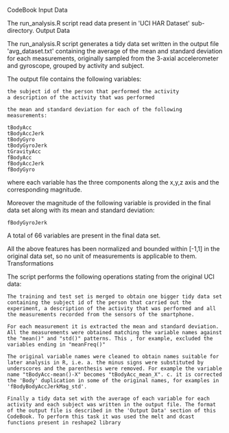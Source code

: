 CodeBook
Input Data

The run_analysis.R script read data present in 'UCI HAR Dataset' sub-directory.
Output Data

The run_analysis.R script generates a tidy data set written in the output file 'avg_dataset.txt' containing the average of the mean and standard deviation for each measurements, originally sampled from the 3-axial accelerometer and gyroscope, grouped by activity and subject.

The output file contains the following variables:

    the subject id of the person that performed the activity
    a description of the activity that was performed

    the mean and standard deviation for each of the following measurements:

    tBodyAcc
    tBodyAccJerk
    tBodyGyro
    tBodyGyroJerk
    tGravityAcc
    fBodyAcc
    fBodyAccJerk
    fBodyGyro

where each variable has the three components along the x,y,z axis and the corresponding magnitude.

Moreover the magnitude of the following variable is provided in the final data set along with its mean and standard deviation:

    fBodyGyroJerk

A total of 66 variables are present in the final data set.

All the above features has been normalized and bounded within [-1,1] in the original data set, so no unit of measurements is applicable to them.
Transformations

The script performs the following operations stating from the original UCI data:

    The training and test set is merged to obtain one bigger tidy data set containing the subject id of the person that carried out the experiment, a description of the activity that was performed and all the measurements recorded from the sensors of the smartphone.

    For each measurement it is extracted the mean and standard deviation. All the measurements were obtained matching the variable names against the "mean()" and "std()" patterns. This , for example, excluded the variables ending in "meanFreq()"

    The original variable names were cleaned to obtain names suitable for later analysis in R, i.e. a. the minus signs were substituted by underscores and the parenthesis were removed. For example the variable name "tBodyAcc-mean()-X" becomes "tBodyAcc_mean_X". c. it is corrected the 'Body' duplication in some of the original names, for examples in 'fBodyBodyAccJerkMag_std'.

    Finally a tidy data set with the average of each variable for each activity and each subject was written in the output file. The format of the output file is described in the 'Output Data' section of this CodeBook. To perform this task it was used the melt and dcast functions present in reshape2 library

